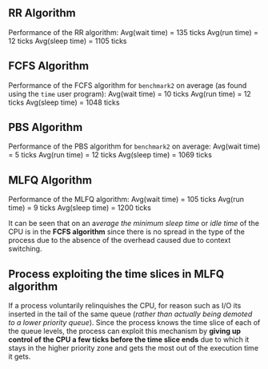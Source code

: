 ## RR Algorithm
Performance of the RR algorithm:
Avg(wait time) =  135 ticks
Avg(run time) = 12 ticks
Avg(sleep time) = 1105 ticks

## FCFS Algorithm
Performance of the FCFS algorithm for `benchmark2` on average (as found using the `time` user program):
Avg(wait time) = 10 ticks
Avg(run time) = 12 ticks
Avg(sleep time) = 1048 ticks

## PBS Algorithm
Performance of the PBS algorithm for `benchmark2` on average:
Avg(wait time) = 5 ticks
Avg(run time) = 12 ticks
Avg(sleep time) =  1069 ticks

## MLFQ Algorithm
Performance of the MLFQ algorithm:
Avg(wait time) =  105 ticks
Avg(run time) = 9 ticks
Avg(sleep time) = 1200 ticks

It can be seen that on an a*verage the minimum sleep time* or *idle time* of the CPU is in the **FCFS algorithm** since there is no spread in the type of the process due to the absence of the overhead caused due to context switching.


## Process exploiting the time slices in MLFQ algorithm
If a process voluntarily relinquishes the CPU, for reason such as I/O its inserted in the tail of the same queue (*rather than actually being demoted to a lower priority queue*). Since the process knows the time slice of each of the queue levels, the process can exploit this mechanism by **giving up control of the CPU a few ticks before the time slice ends** due to which it stays in the higher priority zone and gets the most out of the execution time it gets.
